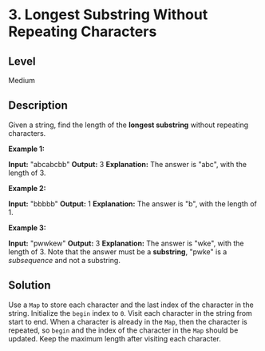# 3. Longest Substring Without Repeating Characters
## Level
Medium

## Description
Given a string, find the length of the **longest substring** without repeating characters.

**Example 1:**

**Input:** "abcabcbb"
**Output:** 3 
**Explanation:** The answer is "abc", with the length of 3. 

**Example 2:**

**Input:** "bbbbb"
**Output:** 1
**Explanation:** The answer is "b", with the length of 1.

**Example 3:**

**Input:** "pwwkew"
**Output:** 3
**Explanation:** The answer is "wke", with the length of 3. Note that the answer must be a **substring**, "pwke" is a *subsequence* and not a substring.

## Solution
Use a `Map` to store each character and the last index of the character in the string. Initialize the `begin` index to `0`. Visit each character in the string from start to end. When a character is already in the `Map`, then the character is repeated, so `begin` and the index of the character in the `Map` should be updated. Keep the maximum length after visiting each character.
